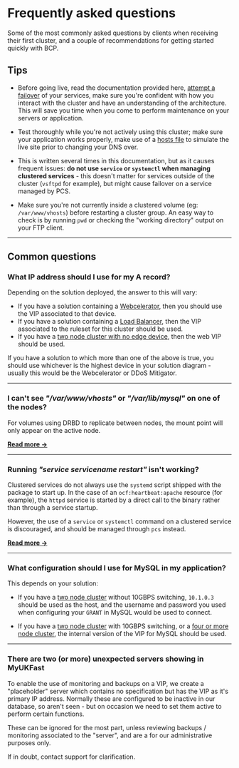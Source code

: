 # Frequently asked questions

Some of the most commonly asked questions by clients when receiving their first cluster, and a couple of recommendations for getting started quickly with BCP.

## Tips

- Before going live, read the documentation provided here, [attempt a failover](management) of your services, make sure you're confident with how you interact with the cluster and have an understanding of the architecture. This will save you time when you come to perform maintenance on your servers or application.

- Test thoroughly while you're not actively using this cluster; make sure your application works properly, make use of a [hosts file](/operatingsystems/windows/commonissues/testingwebsites) to simulate the live site prior to changing your DNS over.

- This is written several times in this documentation, but as it causes frequent issues: **do not use `service` or `systemctl` when managing clustered services** - this doesn't matter for services outside of the cluster (`vsftpd` for example), but might cause failover on a service managed by PCS.

- Make sure you're not currently inside a clustered volume (eg: `/var/www/vhosts`) before restarting a cluster group. An easy way to check is by running `pwd` or checking the "working directory" output on your FTP client.

***

## Common questions

### What IP address should I use for my A record?

Depending on the solution deployed, the answer to this will vary:

- If you have a solution containing a [Webcelerator](/webcel/), then you should use the VIP associated to that device.
- If you have a solution containing a [Load Balancer](/network/loadbalancing), then the VIP associated to the ruleset for this cluster should be used.
- If you have a [two node cluster with no edge device](generalinformation.html#two-node-active-passive-clusters), then the web VIP should be used.

If you have a solution to which more than one of the above is true, you should use whichever is the highest device in your solution diagram - usually this would be the Webcelerator or DDoS Mitigator.

***

### I can't see *"/var/www/vhosts"* or *"/var/lib/mysql"* on one of the nodes?

For volumes using DRBD to replicate between nodes, the mount point will only appear on the active node.

**[Read more →](drbd)**

***

### Running *"service servicename restart"* isn't working?

Clustered services do not always use the `systemd` script shipped with the package to start up. In the case of an `ocf:heartbeat:apache` resource (for example), the `httpd` service is started by a direct call to the binary rather than through a service startup.

However, the use of a `service` or `systemctl` command on a clustered service is discouraged, and should be managed through `pcs` instead.

**[Read more →](management)**

***

### What configuration should I use for MySQL in my application?

This depends on your solution:

- If you have a [two node cluster](generalinformation.html#two-node-active-passive-clusters) without 10GBPS switching, `10.1.0.3` should be used as the host, and the username and password you used when configuring your `GRANT` in MySQL would be used to connect.

- If you have a [two node cluster](generalinformation.html#two-node-active-passive-clusters) with 10GBPS switching, or a [four or more node cluster](generalinformation.html#four-node-active-active-clusters), the internal version of the VIP for MySQL should be used.

***

### There are two (or more) unexpected servers showing in MyUKFast

To enable the use of monitoring and backups on a VIP, we create a "placeholder" server which contains no specification but has the VIP as it's primary IP address. Normally these are configured to be inactive in our database, so aren't seen - but on occasion we need to set them active to perform certain functions.

These can be ignored for the most part, unless reviewing backups / monitoring associated to the "server", and are a for our administrative purposes only.

If in doubt, contact support for clarification.
